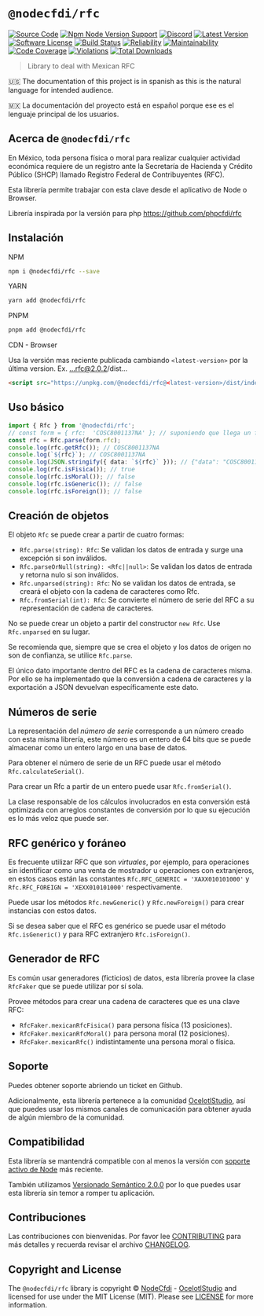 # `@nodecfdi/rfc`

[![Source Code][badge-source]][source]
[![Npm Node Version Support][badge-node-version]][node-version]
[![Discord][badge-discord]][discord]
[![Latest Version][badge-release]][release]
[![Software License][badge-license]][license]
[![Build Status][badge-build]][build]
[![Reliability][badge-reliability]][reliability]
[![Maintainability][badge-maintainability]][maintainability]
[![Code Coverage][badge-coverage]][coverage]
[![Violations][badge-violations]][violations]
[![Total Downloads][badge-downloads]][downloads]

> Library to deal with Mexican RFC

:us: The documentation of this project is in spanish as this is the natural language for intended audience.

:mexico: La documentación del proyecto está en español porque ese es el lenguaje principal de los usuarios.

## Acerca de `@nodecfdi/rfc`

En México, toda persona física o moral para realizar cualquier actividad económica requiere de un registro
ante la Secretaría de Hacienda y Crédito Público (SHCP) llamado Registro Federal de Contribuyentes (RFC).

Esta librería permite trabajar con esta clave desde el aplicativo de Node o Browser.

Librería inspirada por la versión para php <https://github.com/phpcfdi/rfc>

## Instalación

NPM

```bash
npm i @nodecfdi/rfc --save
```

YARN

```bash
yarn add @nodecfdi/rfc
```

PNPM

```bash
pnpm add @nodecfdi/rfc
```

CDN - Browser

Usa la versión mas reciente publicada cambiando `<latest-version>` por la última version. Ex. ...rfc@2.0.2/dist...

```html
<script src="https://unpkg.com/@nodecfdi/rfc@<latest-version>/dist/index.global.js"></script>
```

## Uso básico

```ts
import { Rfc } from '@nodecfdi/rfc';
// const form = { rfc:  'COSC8001137NA' }; // suponiendo que llega un formulario con rfc
const rfc = Rfc.parse(form.rfc);
console.log(rfc.getRfc()); // COSC8001137NA
console.log(`${rfc}`); // COSC8001137NA
console.log(JSON.stringify({ data: `${rfc}` })); // {"data": "COSC8001137NA"}
console.log(rfc.isFisica()); // true
console.log(rfc.isMoral()); // false
console.log(rfc.isGeneric()); // false
console.log(rfc.isForeign()); // false
```

## Creación de objetos

El objeto `Rfc` se puede crear a partir de cuatro formas:

- `Rfc.parse(string): Rfc`: Se validan los datos de entrada y surge una excepción si son inválidos.
- `Rfc.parseOrNull(string): <Rfc||null>`: Se validan los datos de entrada y retorna nulo si son inválidos.
- `Rfc.unparsed(string): Rfc`: No se validan los datos de entrada, se creará el objeto con la cadena de caracteres como Rfc.
- `Rfc.fromSerial(int): Rfc`: Se convierte el número de serie del RFC a su representación de cadena de caracteres.

No se puede crear un objeto a partir del constructor `new Rfc`. Use `Rfc.unparsed` en su lugar.

Se recomienda que, siempre que se crea el objeto y los datos de origen no son de confianza, se utilice `Rfc.parse`.

El único dato importante dentro del RFC es la cadena de caracteres misma. Por ello se ha implementado que la conversión
a cadena de caracteres y la exportación a JSON devuelvan específicamente este dato.

## Números de serie

La representación del _número de serie_ corresponde a un número creado con esta misma librería,
este número es un entero de 64 bits que se puede almacenar como un entero largo en una base de datos.

Para obtener el número de serie de un RFC puede usar el método `Rfc.calculateSerial()`.

Para crear un Rfc a partir de un entero puede usar `Rfc.fromSerial()`.

La clase responsable de los cálculos involucrados en esta conversión está optimizada con arreglos constantes
de conversión por lo que su ejecución es lo más veloz que puede ser.

## RFC genérico y foráneo

Es frecuente utilizar RFC que son _virtuales_, por ejemplo, para operaciones sin identificar como una
venta de mostrador u operaciones con extranjeros, en estos casos están las constantes
`Rfc.RFC_GENERIC = 'XAXX010101000'` y `Rfc.RFC_FOREIGN = 'XEXX010101000'` respectivamente.

Puede usar los métodos `Rfc.newGeneric()` y `Rfc.newForeign()` para crear instancias con estos datos.

Si se desea saber que el RFC es genérico se puede usar el método `Rfc.isGeneric()` y para RFC extranjero `Rfc.isForeign()`.

## Generador de RFC

Es común usar generadores (ficticios) de datos, esta librería provee la clase `RfcFaker` que se puede utilizar por sí sola.

Provee métodos para crear una cadena de caracteres que es una clave RFC:

- `RfcFaker.mexicanRfcFisica()` para persona física (13 posiciones).
- `RfcFaker.mexicanRfcMoral()` para persona moral (12 posiciones).
- `RfcFaker.mexicanRfc()` indistintamente una persona moral o física.

## Soporte

Puedes obtener soporte abriendo un ticket en Github.

Adicionalmente, esta librería pertenece a la comunidad [OcelotlStudio](https://ocelotlstudio.com), así que puedes usar los mismos canales de comunicación para obtener ayuda de algún miembro de la comunidad.

## Compatibilidad

Esta librería se mantendrá compatible con al menos la versión con
[soporte activo de Node](https://nodejs.org/es/about/releases/) más reciente.

También utilizamos [Versionado Semántico 2.0.0](https://semver.org/lang/es/) por lo que puedes usar esta librería sin temor a romper tu aplicación.

## Contribuciones

Las contribuciones con bienvenidas. Por favor lee [CONTRIBUTING][] para más detalles y recuerda revisar el archivo [CHANGELOG][].

## Copyright and License

The `@nodecfdi/rfc` library is copyright © [NodeCfdi](https://github.com/nodecfdi) - [OcelotlStudio](https://ocelotlstudio.com) and licensed for use under the MIT License (MIT). Please see [LICENSE][] for more information.

[contributing]: https://github.com/nodecfdi/rfc/blob/main/CONTRIBUTING.md
[changelog]: https://github.com/nodecfdi/rfc/blob/main/CHANGELOG.md

[source]: https://github.com/nodecfdi/rfc
[node-version]: https://www.npmjs.com/package/@nodecfdi/rfc
[discord]: https://discord.gg/AsqX8fkW2k
[release]: https://www.npmjs.com/package/@nodecfdi/rfc
[license]: https://github.com/nodecfdi/rfc/blob/main/LICENSE
[build]: https://github.com/nodecfdi/rfc/actions/workflows/build.yml?query=branch:main
[reliability]:https://sonarcloud.io/component_measures?id=nodecfdi_rfc&metric=Reliability
[maintainability]: https://sonarcloud.io/component_measures?id=nodecfdi_rfc&metric=Maintainability
[coverage]: https://sonarcloud.io/component_measures?id=nodecfdi_rfc&metric=Coverage
[violations]: https://sonarcloud.io/project/issues?id=nodecfdi_rfc&resolved=false
[downloads]: https://www.npmjs.com/package/@nodecfdi/rfc

[badge-source]: https://img.shields.io/badge/source-nodecfdi/rfc-blue.svg?logo=github
[badge-node-version]: https://img.shields.io/node/v/@nodecfdi/rfc.svg?logo=nodedotjs
[badge-discord]: https://img.shields.io/discord/459860554090283019?logo=discord
[badge-release]: https://img.shields.io/npm/v/@nodecfdi/rfc.svg?logo=npm
[badge-license]: https://img.shields.io/github/license/nodecfdi/rfc.svg?logo=open-source-initiative
[badge-build]: https://img.shields.io/github/actions/workflow/status/nodecfdi/rfc/build.yml?branch=main
[badge-reliability]: https://sonarcloud.io/api/project_badges/measure?project=nodecfdi_rfc&metric=reliability_rating
[badge-maintainability]: https://sonarcloud.io/api/project_badges/measure?project=nodecfdi_rfc&metric=sqale_rating
[badge-coverage]: https://img.shields.io/sonar/coverage/nodecfdi_rfc/main?logo=sonarcloud&server=https%3A%2F%2Fsonarcloud.io
[badge-violations]: https://img.shields.io/sonar/violations/nodecfdi_rfc/main?format=long&logo=sonarcloud&server=https%3A%2F%2Fsonarcloud.io
[badge-downloads]: https://img.shields.io/npm/dm/@nodecfdi/rfc.svg?logo=npm
